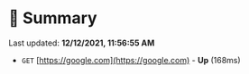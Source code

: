 # 📖 Summary
Last updated: **12/12/2021, 11:56:55 AM**

- `GET` [https://google.com](https://google.com) - **Up** (168ms)
